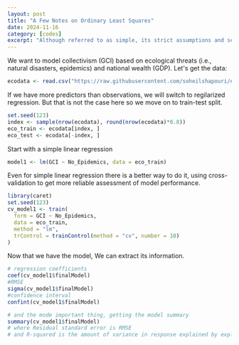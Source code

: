 ```yaml
---
layout: post
title: "A Few Notes on Ordinary Least Squares"
date: 2024-11-16
category: [codes]
excerpt: "Although referred to as simple, its strict assumptions and sensitivity to violations often make it anything but simple."
---
```

We want to model collectivism (GCI) based on ecological threats (i.e., natural disasters, epidemics) and national wealth (GDP). Let's get the data:
  
```r  
ecodata <- read.csv("https://raw.githubusercontent.com/soheilshapouri/epidemics_collectivism/main/Data%20S2.csv")
```
If we have more predictors than observations, we will switch to regilarized regression. But that is not the case here so we move on to train-test split. 
```r
set.seed(123)  
index <- sample(nrow(ecodata), round(nrow(ecodata)*0.8))  
eco_train <- ecodata[index, ]  
eco_test <- ecodata[-index, ]  
```
Start with a simple linear regression
```r
model1 <- lm(GCI ~ No_Epidemics, data = eco_train)
```
Even for simple linear regression there is a better way to do it, using cross-validation to get more reliable assessment of model performance.  
```r
library(caret)
set.seed(123)
cv_model1 <- train(
  form = GCI ~ No_Epidemics, 
  data = eco_train,
  method = "lm", 
  trControl = trainControl(method = "cv", number = 10)
)
```
Now that we have the model, We can extract its information.
```r
# regression coefficients
coef(cv_model1$finalModel)
#RMSE
sigma(cv_model1$finalModel)
#confidence interval
confint(cv_model1$finalModel)

# and the mode important thing, getting the model summary 
summary(cv_model1$finalModel)
# where Residual standard error is RMSE 
# and R-squared is the amount of variance in response explained by explanatory variable(s)
```


